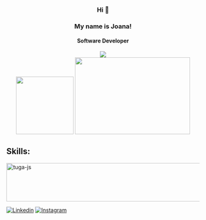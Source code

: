 <div align="center" >

### Hi 👋 ###
### My name is Joana! ###
#### Software Developer
  <img src="https://komarev.com/ghpvc/?username=joanacardosox&style=for-the-badge&color=1d1f21"/>
</div>

<div align="center">
   
<img height="150" src="https://github-readme-stats.vercel.app/api?username=joanacardosox&theme=dark&hide_border=true&include_all_commits=true&count_private=true&text_color=fff&icon_color=fff&title_color=fff&bg_color=0d1117"/>

 <img width="300px" height="200px" src="https://github-readme-stats.vercel.app/api/top-langs/?username=joanacardosox&layout=compact&hide_border=true&title_color=00bfbf&text_color=00bfbf&bg_color=0d1117" />

</div>
<h2>Skills:</h2>
<img align="center" alt="tuga-js" height="100" width="600" src="https://skillicons.dev/icons?i=react,ts,styledcomponents,nodejs,tailwind,js,html,css,mongodb,vscode,vite" />

[![Linkedin](https://img.shields.io/badge/LinkedIn-0077B5?style=for-the-badge&logo=linkedin&logoColor=white)](https://www.linkedin.com/in/joana-maria-0a6137271/)
[![Instagram](https://img.shields.io/badge/Instagram-E4405F?style=for-the-badge&logo=instagram&logoColor=white)](https://www.instagram.com/joanaa.maria5/)
